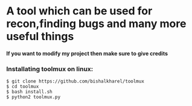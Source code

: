 # A tool which can be used for recon,finding bugs and many more useful things 

#### If you want to modify my project then make sure to give credits 


### Installating toolmux on linux:
```
$ git clone https://github.com/bishalkharel/toolmux
$ cd toolmux
$ bash install.sh
$ python2 toolmux.py
```


      
                                                                    
              
